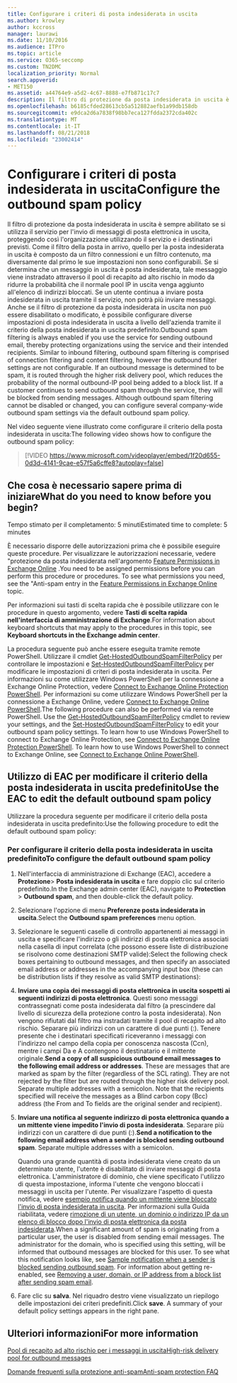 ```yaml
---
title: Configurare i criteri di posta indesiderata in uscita
ms.author: krowley
author: kccross
manager: laurawi
ms.date: 11/10/2016
ms.audience: ITPro
ms.topic: article
ms.service: O365-seccomp
ms.custom: TN2DMC
localization_priority: Normal
search.appverid:
- MET150
ms.assetid: a44764e9-a5d2-4c67-8888-e7fb871c17c7
description: Il filtro di protezione da posta indesiderata in uscita è sempre abilitato se si utilizza il servizio per l'invio di messaggi di posta elettronica in uscita, proteggendo così l'organizzazione utilizzando il servizio e i destinatari previsti.
ms.openlocfilehash: b6185cfded28613cb5a512882aefb1a99db158db
ms.sourcegitcommit: e9dca2d6a7838f98bb7eca127fdda2372cda402c
ms.translationtype: MT
ms.contentlocale: it-IT
ms.lasthandoff: 08/21/2018
ms.locfileid: "23002414"
---
```

# <a name="configure-the-outbound-spam-policy"></a><span data-ttu-id="c67a1-103">Configurare i criteri di posta indesiderata in uscita</span><span class="sxs-lookup"><span data-stu-id="c67a1-103">Configure the outbound spam policy</span></span>

<span data-ttu-id="c67a1-p101">Il filtro di protezione da posta indesiderata in uscita è sempre abilitato se si utilizza il servizio per l'invio di messaggi di posta elettronica in uscita, proteggendo così l'organizzazione utilizzando il servizio e i destinatari previsti. Come il filtro della posta in arrivo, quello per la posta indesiderata in uscita è composto da un filtro connessioni e un filtro contenuto, ma diversamente dal primo le sue impostazioni non sono configurabili. Se si determina che un messaggio in uscita è posta indesiderata, tale messaggio viene instradato attraverso il pool di recapito ad alto rischio in modo da ridurre la probabilità che il normale pool IP in uscita venga aggiunto all'elenco di indirizzi bloccati. Se un utente continua a inviare posta indesiderata in uscita tramite il servizio, non potrà più inviare messaggi. Anche se il filtro di protezione da posta indesiderata in uscita non può essere disabilitato o modificato, è possibile configurare diverse impostazioni di posta indesiderata in uscita a livello dell'azienda tramite il criterio della posta indesiderata in uscita predefinito.</span><span class="sxs-lookup"><span data-stu-id="c67a1-p101">Outbound spam filtering is always enabled if you use the service for sending outbound email, thereby protecting organizations using the service and their intended recipients. Similar to inbound filtering, outbound spam filtering is comprised of connection filtering and content filtering, however the outbound filter settings are not configurable. If an outbound message is determined to be spam, it is routed through the higher risk delivery pool, which reduces the probability of the normal outbound-IP pool being added to a block list. If a customer continues to send outbound spam through the service, they will be blocked from sending messages. Although outbound spam filtering cannot be disabled or changed, you can configure several company-wide outbound spam settings via the default outbound spam policy.</span></span> 
  
<span data-ttu-id="c67a1-109">Nel video seguente viene illustrato come configurare il criterio della posta indesiderata in uscita:</span><span class="sxs-lookup"><span data-stu-id="c67a1-109">The following video shows how to configure the outbound spam policy:</span></span>
  
> [!VIDEO https://www.microsoft.com/videoplayer/embed/1f20d655-0d3d-4141-9cae-e57f5a6cffe8?autoplay=false]
  
## <a name="what-do-you-need-to-know-before-you-begin"></a><span data-ttu-id="c67a1-110">Che cosa è necessario sapere prima di iniziare</span><span class="sxs-lookup"><span data-stu-id="c67a1-110">What do you need to know before you begin?</span></span>
<span data-ttu-id="c67a1-111"><a name="sectionSection0"> </a></span><span class="sxs-lookup"><span data-stu-id="c67a1-111"></span></span>

<span data-ttu-id="c67a1-112">Tempo stimato per il completamento: 5 minuti</span><span class="sxs-lookup"><span data-stu-id="c67a1-112">Estimated time to complete: 5 minutes</span></span>
  
<span data-ttu-id="c67a1-p102">È necessario disporre delle autorizzazioni prima che è possibile eseguire queste procedure. Per visualizzare le autorizzazioni necessarie, vedere "protezione da posta indesiderata nell'argomento [Feature Permissions in Exchange Online](http://technet.microsoft.com/library/15073ce1-0917-403b-8839-02a2ebc96e16.aspx) .</span><span class="sxs-lookup"><span data-stu-id="c67a1-p102">You need to be assigned permissions before you can perform this procedure or procedures. To see what permissions you need, see the "Anti-spam entry in the [Feature Permissions in Exchange Online](http://technet.microsoft.com/library/15073ce1-0917-403b-8839-02a2ebc96e16.aspx) topic.</span></span> 
  
<span data-ttu-id="c67a1-115">Per informazioni sui tasti di scelta rapida che è possibile utilizzare con le procedure in questo argomento, vedere **Tasti di scelta rapida nell'interfaccia di amministrazione di Exchange**.</span><span class="sxs-lookup"><span data-stu-id="c67a1-115">For information about keyboard shortcuts that may apply to the procedures in this topic, see **Keyboard shortcuts in the Exchange admin center**.</span></span>
  
<span data-ttu-id="c67a1-p103">La procedura seguente può anche essere eseguita tramite remote PowerShell. Utilizzare il cmdlet [Get-HostedOutboundSpamFilterPolicy](http://technet.microsoft.com/library/8f15c83c-c10a-4d9d-b135-35321430bdc2.aspx) per controllare le impostazioni e [Set-HostedOutboundSpamFilterPolicy](http://technet.microsoft.com/library/665d1b04-d4b5-4a0e-811a-4e37096ccbfd.aspx) per modificare le impostazioni di criteri di posta indesiderata in uscita. Per informazioni su come utilizzare Windows PowerShell per la connessione a Exchange Online Protection, vedere [Connect to Exchange Online Protection PowerShell](https://go.microsoft.com/fwlink/p/?linkid=627290). Per informazioni su come utilizzare Windows PowerShell per la connessione a Exchange Online, vedere [Connect to Exchange Online PowerShell](https://go.microsoft.com/fwlink/p/?linkid=396554).</span><span class="sxs-lookup"><span data-stu-id="c67a1-p103">The following procedure can also be performed via remote PowerShell. Use the [Get-HostedOutboundSpamFilterPolicy](http://technet.microsoft.com/library/8f15c83c-c10a-4d9d-b135-35321430bdc2.aspx) cmdlet to review your settings, and the [Set-HostedOutboundSpamFilterPolicy](http://technet.microsoft.com/library/665d1b04-d4b5-4a0e-811a-4e37096ccbfd.aspx) to edit your outbound spam policy settings. To learn how to use Windows PowerShell to connect to Exchange Online Protection, see [Connect to Exchange Online Protection PowerShell](https://go.microsoft.com/fwlink/p/?linkid=627290). To learn how to use Windows PowerShell to connect to Exchange Online, see [Connect to Exchange Online PowerShell](https://go.microsoft.com/fwlink/p/?linkid=396554).</span></span>
  
## <a name="use-the-eac-to-edit-the-default-outbound-spam-policy"></a><span data-ttu-id="c67a1-120">Utilizzo di EAC per modificare il criterio della posta indesiderata in uscita predefinito</span><span class="sxs-lookup"><span data-stu-id="c67a1-120">Use the EAC to edit the default outbound spam policy</span></span>
<span data-ttu-id="c67a1-121"><a name="sectionSection1"> </a></span><span class="sxs-lookup"><span data-stu-id="c67a1-121"></span></span>

<span data-ttu-id="c67a1-122">Utilizzare la procedura seguente per modificare il criterio della posta indesiderata in uscita predefinito:</span><span class="sxs-lookup"><span data-stu-id="c67a1-122">Use the following procedure to edit the default outbound spam policy:</span></span>
  
### <a name="to-configure-the-default-outbound-spam-policy"></a><span data-ttu-id="c67a1-123">Per configurare il criterio della posta indesiderata in uscita predefinito</span><span class="sxs-lookup"><span data-stu-id="c67a1-123">To configure the default outbound spam policy</span></span>

1. <span data-ttu-id="c67a1-124">Nell'interfaccia di amministrazione di Exchange (EAC), accedere a **Protezione**\> **Posta indesiderata in uscita** e fare doppio clic sul criterio predefinito.</span><span class="sxs-lookup"><span data-stu-id="c67a1-124">In the Exchange admin center (EAC), navigate to **Protection** \> **Outbound spam**, and then double-click the default policy.</span></span>
    
2. <span data-ttu-id="c67a1-125">Selezionare l'opzione di menu **Preferenze posta indesiderata in uscita**.</span><span class="sxs-lookup"><span data-stu-id="c67a1-125">Select the **Outbound spam preferences** menu option.</span></span> 
    
3. <span data-ttu-id="c67a1-126">Selezionare le seguenti caselle di controllo appartenenti ai messaggi in uscita e specificare l'indirizzo o gli indirizzi di posta elettronica associati nella casella di input correlata (che possono essere liste di distribuzione se risolvono come destinazioni SMTP valide):</span><span class="sxs-lookup"><span data-stu-id="c67a1-126">Select the following check boxes pertaining to outbound messages, and then specify an associated email address or addresses in the accompanying input box (these can be distribution lists if they resolve as valid SMTP destinations):</span></span>
    
1. <span data-ttu-id="c67a1-p104">**Inviare una copia dei messaggi di posta elettronica in uscita sospetti ai seguenti indirizzi di posta elettronica**. Questi sono messaggi contrassegnati come posta indesiderata dal filtro (a prescindere dal livello di sicurezza della protezione contro la posta indesiderata). Non vengono rifiutati dal filtro ma instradati tramite il pool di recapito ad alto rischio. Separare più indirizzi con un carattere di due punti (:). Tenere presente che i destinatari specificati riceveranno i messaggi con l'indirizzo nel campo della copia per conoscenza nascosta (Ccn), mentre i campi Da e A contengono il destinatario e il mittente originale.</span><span class="sxs-lookup"><span data-stu-id="c67a1-p104">**Send a copy of all suspicious outbound email messages to the following email address or addresses**. These are messages that are marked as spam by the filter (regardless of the SCL rating). They are not rejected by the filter but are routed through the higher risk delivery pool. Separate multiple addresses with a semicolon. Note that the recipients specified will receive the messages as a Blind carbon copy (Bcc) address (the From and To fields are the original sender and recipient).</span></span>
    
2. <span data-ttu-id="c67a1-p105">**Inviare una notifica al seguente indirizzo di posta elettronica quando a un mittente viene impedito l'invio di posta indesiderata**. Separare più indirizzi con un carattere di due punti (:).</span><span class="sxs-lookup"><span data-stu-id="c67a1-p105">**Send a notification to the following email address when a sender is blocked sending outbound spam**. Separate multiple addresses with a semicolon.</span></span>
    
    <span data-ttu-id="c67a1-p106">Quando una grande quantità di posta indesiderata viene creato da un determinato utente, l'utente è disabilitato di inviare messaggi di posta elettronica. L'amministratore di dominio, che viene specificato l'utilizzo di questa impostazione, informa l'utente che vengono bloccati i messaggi in uscita per l'utente. Per visualizzare l'aspetto di questa notifica, vedere [esempio notifica quando un mittente viene bloccato l'invio di posta indesiderata in uscita](sample-notification-when-a-sender-is-blocked-sending-outbound-spam.md). Per informazioni sulla Guida riabilitata, vedere [rimozione di un utente, un dominio o indirizzo IP da un elenco di blocco dopo l'invio di posta elettronica da posta indesiderata](http://technet.microsoft.com/library/712cfcc1-31e8-4e51-8561-b64258a8f1e5.aspx).</span><span class="sxs-lookup"><span data-stu-id="c67a1-p106">When a significant amount of spam is originating from a particular user, the user is disabled from sending email messages. The administrator for the domain, who is specified using this setting, will be informed that outbound messages are blocked for this user. To see what this notification looks like, see [Sample notification when a sender is blocked sending outbound spam](sample-notification-when-a-sender-is-blocked-sending-outbound-spam.md). For information about getting re-enabled, see [Removing a user, domain, or IP address from a block list after sending spam email](http://technet.microsoft.com/library/712cfcc1-31e8-4e51-8561-b64258a8f1e5.aspx).</span></span>
    
4. <span data-ttu-id="c67a1-p107">Fare clic su **salva**. Nel riquadro destro viene visualizzato un riepilogo delle impostazioni dei criteri predefiniti.</span><span class="sxs-lookup"><span data-stu-id="c67a1-p107">Click **save**. A summary of your default policy settings appears in the right pane.</span></span>
    
## <a name="for-more-information"></a><span data-ttu-id="c67a1-140">Ulteriori informazioni</span><span class="sxs-lookup"><span data-stu-id="c67a1-140">For more information</span></span>
<span data-ttu-id="c67a1-141"><a name="sectionSection2"> </a></span><span class="sxs-lookup"><span data-stu-id="c67a1-141"></span></span>

[<span data-ttu-id="c67a1-142">Pool di recapito ad alto rischio per i messaggi in uscita</span><span class="sxs-lookup"><span data-stu-id="c67a1-142">High-risk delivery pool for outbound messages</span></span>](high-risk-delivery-pool-for-outbound-messages.md)
  
[<span data-ttu-id="c67a1-143">Domande frequenti sulla protezione anti-spam</span><span class="sxs-lookup"><span data-stu-id="c67a1-143">Anti-spam protection FAQ</span></span>](anti-spam-protection-faq.md)
  

